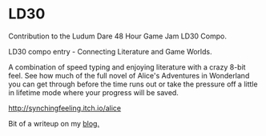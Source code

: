 LD30
====

Contribution to the Ludum Dare 48 Hour Game Jam LD30 Compo.

LD30 compo entry - Connecting Literature and Game Worlds.

A combination of speed typing and enjoying literature with a crazy 8-bit feel. 
See how much of the full novel of Alice's Adventures in Wonderland you can get through before the time runs out or take the pressure off a little in lifetime mode where your progress will be saved.

http://synchingfeeling.itch.io/alice

Bit of a writeup on my [blog.](http://www.gamedevblog.co.uk/making-a-1-hour-game-for-a-48-hour-game-jam/)
